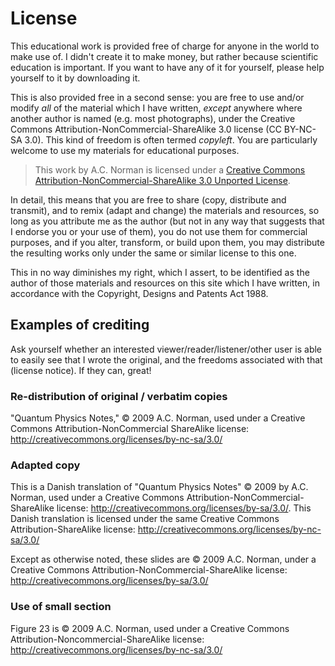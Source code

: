 License
=======

This educational work is provided free of charge for anyone in the world to make use of.  I didn't create it to make money, but rather because scientific education is important.  If you want to have any of it for yourself, please help yourself to it by downloading it.

This is also provided free in a second sense: you are free to use and/or modify _all_ of the material which I have written, _except_ anywhere where another author is named (e.g. most photographs), under the Creative Commons Attribution-NonCommercial-ShareAlike 3.0 license (CC BY-NC-SA 3.0).  This kind of freedom is often termed _copyleft_. You are particularly welcome to use my materials for educational purposes.

>This work by A.C. Norman is licensed under a [Creative Commons Attribution-NonCommercial-ShareAlike 3.0 Unported License](http://creativecommons.org/licenses/by-nc-sa/3.0/).

In detail, this means that you are free to share (copy, distribute and transmit), and to remix (adapt and change) the materials and resources, so long as you attribute me as the author (but not in any way that suggests that I endorse you or your use of them), you do not use them for commercial purposes, and if you alter, transform, or build upon them, you may distribute the resulting works only under the same or similar license to this one.

This in no way diminishes my right, which I assert, to be identified as the author of those materials and resources on this site which I have written, in accordance with the Copyright, Designs and Patents Act 1988.

## Examples of crediting

Ask yourself whether an interested viewer/reader/listener/other user is able to easily see that I wrote the original, and the freedoms associated with that (license notice). If they can, great!

### Re-distribution of original / verbatim copies

"Quantum Physics Notes," &copy; 2009 A.C. Norman, used under a Creative Commons Attribution-NonCommercial ShareAlike license: http://creativecommons.org/licenses/by-nc-sa/3.0/

### Adapted copy

This is a Danish translation of "Quantum Physics Notes" &copy; 2009 by A.C. Norman, used under a Creative Commons Attribution-NonCommercial-ShareAlike license: http://creativecommons.org/licenses/by-sa/3.0/. This Danish translation is licensed under the same Creative Commons Attribution-ShareAlike license: http://creativecommons.org/licenses/by-nc-sa/3.0/

Except as otherwise noted, these slides are &copy; 2009 A.C. Norman, under a Creative Commons Attribution-NonCommercial-ShareAlike license: http://creativecommons.org/licenses/by-sa/3.0/

### Use of small section

Figure 23 is &copy; 2009 A.C. Norman, used under a Creative Commons Attribution-Noncommercial-ShareAlike license: http://creativecommons.org/licenses/by-nc-sa/3.0/